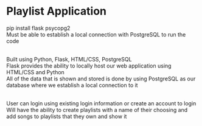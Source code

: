# Playlist Application
pip install flask psycopg2<br>
Must be able to establish a local connection with PostgreSQL to run the code<br><br>

Built using Python, Flask, HTML/CSS, PostgreSQL<br>
Flask provides the ability to locally host our web application using HTML/CSS and Python<br>
All of the data that is shown and stored is done by using PostgreSQL as our database where we establish a local connection to it<br><br>

User can login using existing login information or create an account to login<br>
Will have the ability to create playlists with a name of their choosing and add songs to playlists that they own and show it<br>
